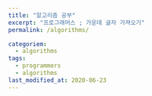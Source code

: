 ```yaml
---
title: "알고리즘 공부"
excerpt: "프로그래머스 ; 가운데 글자 가져오기"
permalink: /algorithms/

categoriem:
  - algorithms
tags:
  - programmers
  - algorithms
last_modified_at: 2020-06-23
---
```


